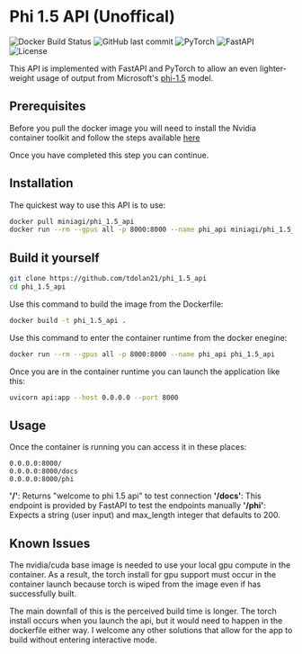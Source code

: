 # Phi 1.5 API (Unoffical)

![Docker Build Status](https://img.shields.io/docker/build/tdolan21/phi_1.5_api)
![GitHub last commit](https://img.shields.io/github/last-commit/tdolan21/phi_1.5_api)
![PyTorch](https://img.shields.io/badge/PyTorch-1.9-orange)
![FastAPI](https://img.shields.io/badge/FastAPI-0.68-blue)
![License](https://img.shields.io/github/license/mit)

This API is implemented with FastAPI and PyTorch to allow an even lighter-weight usage of output from Microsoft's [phi-1.5](https://huggingface.co/microsoft/phi-1_5) model.


## Prerequisites

Before you pull the docker image you will need to install the Nvidia container toolkit and follow the steps available [here](https://docs.nvidia.com/datacenter/cloud-native/container-toolkit/latest/install-guide.html)

Once you have completed this step you can continue.

## Installation

The quickest way to use this API is to use:

```bash
docker pull miniagi/phi_1.5_api
docker run --rm --gpus all -p 8000:8000 --name phi_api miniagi/phi_1.5_api
```


## Build it yourself


```bash
git clone https://github.com/tdolan21/phi_1.5_api
cd phi_1.5_api
```

Use this command to build the image from the Dockerfile:

```bash
docker build -t phi_1.5_api .

```
Use this command to enter the container runtime from the docker enegine:

```bash
docker run --rm --gpus all -p 8000:8000 --name phi_api phi_1.5_api
```
Once you are in the container runtime you can launch the application like this:

```bash
uvicorn api:app --host 0.0.0.0 --port 8000
```

## Usage

Once the container is running you can access it in these places:

```
0.0.0.0:8000/
0.0.0.0:8000/docs
0.0.0.0:8000/phi
```
**'/'**: Returns "welcome to phi 1.5 api" to test connection
**'/docs'**: This endpoint is provided by FastAPI to test the endpoints manually
**'/phi'**: Expects a string (user input) and max_length integer that defaults to 200.


## Known Issues

The nvidia/cuda base image is needed to use your local gpu compute in the container. As a result, the torch install for gpu support must occur in the container launch because torch is wiped from the image even if has successfully built.

The main downfall of this is the perceived build time is longer. The torch install occurs when you launch the api, but it would need to happen in the dockerfile either way. I welcome any other solutions that allow for the app to build without entering interactive mode.